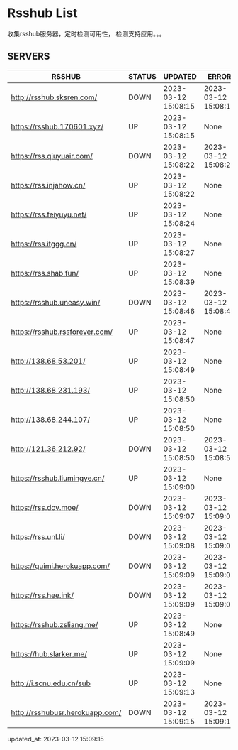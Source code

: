 # Rsshub List

收集rsshub服务器，定时检测可用性， 检测支持应用。。。


## SERVERS

|  RSSHUB   | STATUS  | UPDATED  | ERROR  | TWITTER |  
|  ----  | ----  | ----  | ----  | ---- |  
| http://rsshub.sksren.com/ | DOWN | 2023-03-12 15:08:15 | 2023-03-12 15:08:15 |  
| https://rsshub.170601.xyz/ | UP | 2023-03-12 15:08:15 | None |OK|  
| https://rss.qiuyuair.com/ | DOWN | 2023-03-12 15:08:22 | 2023-03-12 15:08:22 |  
| https://rss.injahow.cn/ | UP | 2023-03-12 15:08:22 | None ||  
| https://rss.feiyuyu.net/ | UP | 2023-03-12 15:08:24 | None |OK|  
| https://rss.itggg.cn/ | UP | 2023-03-12 15:08:27 | None ||  
| https://rss.shab.fun/ | UP | 2023-03-12 15:08:39 | None |OK|  
| https://rsshub.uneasy.win/ | DOWN | 2023-03-12 15:08:46 | 2023-03-12 15:08:46 |  
| https://rsshub.rssforever.com/ | UP | 2023-03-12 15:08:47 | None |OK|  
| http://138.68.53.201/ | UP | 2023-03-12 15:08:49 | None ||  
| http://138.68.231.193/ | UP | 2023-03-12 15:08:50 | None ||  
| http://138.68.244.107/ | UP | 2023-03-12 15:08:50 | None ||  
| http://121.36.212.92/ | DOWN | 2023-03-12 15:08:50 | 2023-03-12 15:08:50 |  
| https://rsshub.liumingye.cn/ | UP | 2023-03-12 15:09:00 | None |OK|  
| https://rss.dov.moe/ | DOWN | 2023-03-12 15:09:07 | 2023-03-12 15:09:07 |  
| https://rss.unl.li/ | DOWN | 2023-03-12 15:09:08 | 2023-03-12 15:09:08 |  
| https://guimi.herokuapp.com/ | DOWN | 2023-03-12 15:09:09 | 2023-03-12 15:09:09 |  
| https://rss.hee.ink/ | DOWN | 2023-03-12 15:09:09 | 2023-03-12 15:09:09 |  
| https://rsshub.zsliang.me/ | UP | 2023-03-12 15:08:49 | None |OK|  
| https://hub.slarker.me/ | UP | 2023-03-12 15:09:09 | None |OK|  
| http://i.scnu.edu.cn/sub | UP | 2023-03-12 15:09:13 | None ||  
| http://rsshubusr.herokuapp.com/ | DOWN | 2023-03-12 15:09:15 | 2023-03-12 15:09:15 |  
  

updated_at: 2023-03-12 15:09:15  
